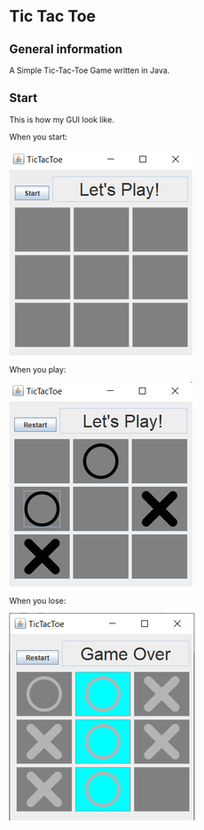 # Tic Tac Toe

## General information

A Simple Tic-Tac-Toe Game written in Java. 

## Start 

This is how my GUI look like.

When you start: 

![Start](./start.png)

When you play: 

![playing](./playing.png)

When you lose:

![lose](./Won.png)
## 